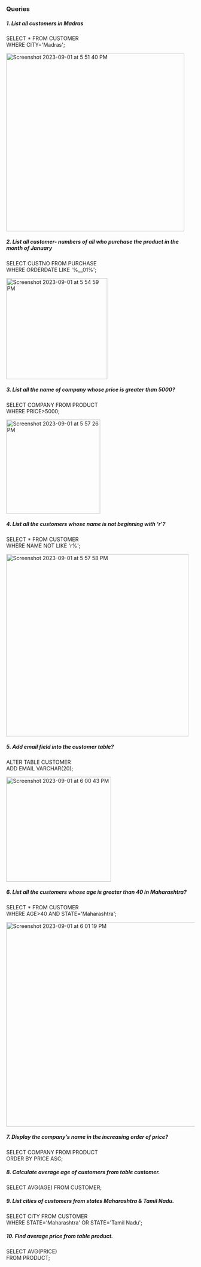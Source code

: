 ### Queries

##### 1. List all customers in Madras<br>
SELECT * FROM CUSTOMER
<br>WHERE CITY='Madras';

<img width="476" alt="Screenshot 2023-09-01 at 5 51 40 PM" src="https://github.com/AnnaTheSloth284/S5_KTU_DBMS_Lab/assets/112563080/7727664e-9fcd-413c-8366-e3ecb004fa98">

##### 2. List all customer- numbers of all who purchase the product in the month of January<br>
SELECT CUSTNO FROM PURCHASE
<br>WHERE ORDERDATE LIKE '%__01%';

<img width="270" alt="Screenshot 2023-09-01 at 5 54 59 PM" src="https://github.com/AnnaTheSloth284/S5_KTU_DBMS_Lab/assets/112563080/cfb74019-6cae-4339-bbe3-b07d5a08f2c9">

##### 3. List all the name of company whose price is greater than 5000?<br>
SELECT COMPANY FROM PRODUCT
<br>WHERE PRICE>5000;

<img width="251" alt="Screenshot 2023-09-01 at 5 57 26 PM" src="https://github.com/AnnaTheSloth284/S5_KTU_DBMS_Lab/assets/112563080/3ae9d6c2-b54d-4a9b-833a-79ecd02e12bb">

##### 4. List all the customers whose name is not beginning with ‘r’?<br>
SELECT * FROM CUSTOMER
<br>WHERE NAME NOT LIKE 'r%';

<img width="487" alt="Screenshot 2023-09-01 at 5 57 58 PM" src="https://github.com/AnnaTheSloth284/S5_KTU_DBMS_Lab/assets/112563080/12e5d621-e89e-4aa9-92a2-297fa5472af9">

##### 5. Add email field into the customer table?<br>
ALTER TABLE CUSTOMER
<br>ADD EMAIL VARCHAR(20);

<img width="280" alt="Screenshot 2023-09-01 at 6 00 43 PM" src="https://github.com/AnnaTheSloth284/S5_KTU_DBMS_Lab/assets/112563080/8b35069b-774f-464e-88d2-c1d975c70417">

##### 6. List all the customers whose age is greater than 40 in Maharashtra?<br>
SELECT * FROM CUSTOMER
<br>WHERE AGE>40 AND STATE='Maharashtra';

<img width="546" alt="Screenshot 2023-09-01 at 6 01 19 PM" src="https://github.com/AnnaTheSloth284/S5_KTU_DBMS_Lab/assets/112563080/fa3951c4-9678-4b87-ad19-e8bf2680d6f1">

##### 7. Display the company’s name in the increasing order of price?<br>
SELECT COMPANY FROM PRODUCT
<br>ORDER BY PRICE ASC;

##### 8. Calculate average age of customers from table customer.<br>
SELECT AVG(AGE) FROM CUSTOMER;

##### 9. List cities of customers from states Maharashtra & Tamil Nadu.<br>
SELECT CITY FROM CUSTOMER 
<br>WHERE STATE='Maharashtra' OR STATE='Tamil Nadu'; 

##### 10. Find average price from table product.<br>
SELECT AVG(PRICE)
<br>FROM PRODUCT;
